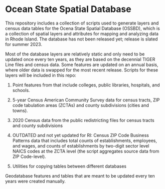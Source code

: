 # Ocean State Spatial Database

This repository includes a collection of scripts used to generate layers and census data tables for the Ocena State Spatial Database (OSSBD), which is a collection of spatial layers and attributes for mapping and analyzing data in Rhode Island. The database has not been released yet; release is slated for summer 2023.

Most of the database layers are relatively static and only need to be updated once every ten years, as they are based on the decennial TIGER Line files and census data.  Some features are updated on an annual basis, where older data is swapped for the most recent release.  Scripts for these layers will be included in this repo:

1) Point features from that include colleges, public libraries, hospitals, and schools.

2) 5-year Census American Community Survey data for census tracts, ZIP code tabulation areas (ZCTAs) and county subdivisions (cities and towns).

3) 2020 Census data from the public redistricting files for census tracts and county subdivisions

4) OUTDATED and not yet updated for RI: Census ZIP Code Business Patterns data that includes total counts of establishments, employees, and wages, and counts of establishments by two-digit sector level NAICS codes at the ZCTA level (the script aggregates source data from ZIP Code-level).

5) Utilities for copying tables between different databases

Geodatabase features and tables that are meant to be updated every ten years were created manually. 
